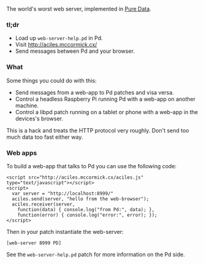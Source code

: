 The world's worst web server, implemented in [Pure Data](https://en.wikipedia.org/wiki/Pure_Data).

### tl;dr ###

 * Load up `web-server-help.pd` in Pd.
 * Visit http://aciles.mccormick.cx/
 * Send messages between Pd and your browser.

### What ###

Some things you could do with this:

 * Send messages from a web-app to Pd patches and visa versa.
 * Control a headless Raspberry Pi running Pd with a web-app on another machine.
 * Control a libpd patch running on a tablet or phone with a web-app in the devices's browser.

This is a hack and treats the HTTP protocol very roughly. Don't send too much data too fast either way.

### Web apps ###

To build a web-app that talks to Pd you can use the following code:

	<script src="http://aciles.mccormick.cx/aciles.js" type="text/javascript"></script>
	<script>
	  var server = "http://localhost:8999/"
	  aciles.send(server, "hello from the web-browser");
	  aciles.receiver(server,
	    function(data) { console.log("from Pd:", data); },
	    function(error) { console.log("error:", error); });
	</script>

Then in your patch instantiate the web-server:

	[web-server 8999 PD]

See the `web-server-help.pd` patch for more information on the Pd side.
